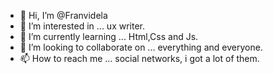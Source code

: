 - 👋 Hi, I’m @Franvidela
- 👀 I’m interested in ... ux writer.
- 🌱 I’m currently learning ... Html,Css and Js.
- 💞️ I’m looking to collaborate on ... everything and everyone.
- 📫 How to reach me ... social networks, i got a lot of them.

<!---
Franvidela/Franvidela is a ✨ special ✨ repository because its `README.md` (this file) appears on your GitHub profile.
You can click the Preview link to take a look at your changes.
--->
